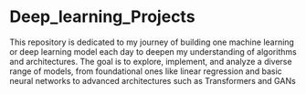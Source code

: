 # Deep_learning_Projects

This repository is dedicated to my journey of building one machine learning or deep learning model each day to deepen my understanding of algorithms and architectures. The goal is to explore, implement, and analyze a diverse range of models, from foundational ones like linear regression and basic neural networks to advanced architectures such as Transformers and GANs
